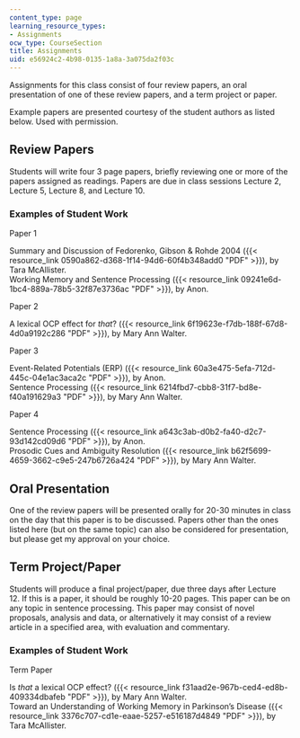 ```yaml
---
content_type: page
learning_resource_types:
- Assignments
ocw_type: CourseSection
title: Assignments
uid: e56924c2-4b98-0135-1a8a-3a075da2f03c
---
```


Assignments for this class consist of four review papers, an oral presentation of one of these review papers, and a term project or paper.

Example papers are presented courtesy of the student authors as listed below. Used with permission.

Review Papers
-------------

Students will write four 3 page papers, briefly reviewing one or more of the papers assigned as readings. Papers are due in class sessions Lecture 2, Lecture 5, Lecture 8, and Lecture 10.

### Examples of Student Work

Paper 1

Summary and Discussion of Fedorenko, Gibson & Rohde 2004 ({{< resource_link 0590a862-d368-1f14-94d6-60f4b348add0 "PDF" >}}), by Tara McAllister.  
Working Memory and Sentence Processing ({{< resource_link 09241e6d-1bc4-889a-78b5-32f87e3736ac "PDF" >}}), by Anon.

Paper 2

A lexical OCP effect for _that_? ({{< resource_link 6f19623e-f7db-188f-67d8-4d0a9192c286 "PDF" >}}), by Mary Ann Walter.

Paper 3

Event-Related Potentials (ERP) ({{< resource_link 60a3e475-5efa-712d-445c-04e1ac3aca2c "PDF" >}}), by Anon.  
Sentence Processing ({{< resource_link 6214fbd7-cbb8-31f7-bd8e-f40a191629a3 "PDF" >}}), by Mary Ann Walter.

Paper 4

Sentence Processing ({{< resource_link a643c3ab-d0b2-fa40-d2c7-93d142cd09d6 "PDF" >}}), by Anon.  
Prosodic Cues and Ambiguity Resolution ({{< resource_link b62f5699-4659-3662-c9e5-247b6726a424 "PDF" >}}), by Mary Ann Walter.

Oral Presentation
-----------------

One of the review papers will be presented orally for 20-30 minutes in class on the day that this paper is to be discussed. Papers other than the ones listed here (but on the same topic) can also be considered for presentation, but please get my approval on your choice.

Term Project/Paper
------------------

Students will produce a final project/paper, due three days after Lecture 12. If this is a paper, it should be roughly 10-20 pages. This paper can be on any topic in sentence processing. This paper may consist of novel proposals, analysis and data, or alternatively it may consist of a review article in a specified area, with evaluation and commentary.

### Examples of Student Work

Term Paper

Is _that_ a lexical OCP effect? ({{< resource_link f31aad2e-967b-ced4-ed8b-409334dbafeb "PDF" >}}), by Mary Ann Walter.  
Toward an Understanding of Working Memory in Parkinson’s Disease ({{< resource_link 3376c707-cd1e-eaae-5257-e516187d4849 "PDF" >}}), by Tara McAllister.